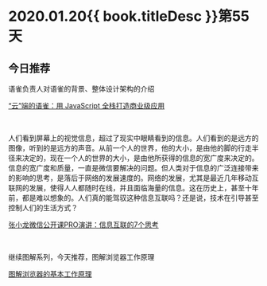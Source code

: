 # 2020.01.20{{ book.titleDesc }}第55天


## 今日推荐

语雀负责人对语雀的背景、整体设计架构的介绍

[“云”端的语雀：用 JavaScript 全栈打造商业级应用](https://www.yuque.com/seeconf/2020/dn74yy)

<br />

人们看到屏幕上的视觉信息，超过了现实中眼睛看到的信息。人们看到的是远方的图像，听到的是远方的声音。从前一个人的世界，他的大小，是由他的脚的行走半径来决定的，现在一个人的世界的大小，是由他所获得的信息的宽广度来决定的。信息的宽广度和质量，一直是微信要解决的问题。但人类对于信息的广泛连接带来的影响的思考，是落后于网络的发展速度的。网络的发展，尤其是最近几年移动互联网的发展，使得人人都随时在线，并且面临海量的信息。这在历史上，甚至十年前，都是难以想象的。人们真的能驾驭这种信息互联吗？还是说，技术在引导甚至控制人们的生活方式？

[张小龙微信公开课PRO演讲：信息互联的7个思考](https://mp.weixin.qq.com/s/PzJbttj5UtxLHdEtamkjPA)

<br />

继续图解系列，今天推荐，图解浏览器工作原理

[图解浏览器的基本工作原理](https://zhuanlan.zhihu.com/p/47407398)